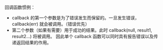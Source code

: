 回调函数惯例：
+ callback 的第一个参数是为了错误发生而保留的。一旦发生错误，callback(err) 就会被调用。（错误优先）
+ 第二个参数（如果有需要）用于成功的结果。此时 callback(null, result1, result2…) 将被调用。
因此单个 callback 函数可以同时具有报告错误以及传递返回结果的作用。